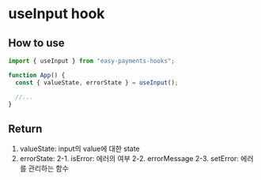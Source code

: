 # useInput hook

## How to use

```jsx
import { useInput } from "easy-payments-hooks";

function App() {
  const { valueState, errorState } = useInput();

  //...
}
```

## Return

1. valueState: input의 value에 대한 state
2. errorState:
   2-1. isError: 에러의 여부
   2-2. errorMessage
   2-3. setError: 에러를 관리하는 함수
